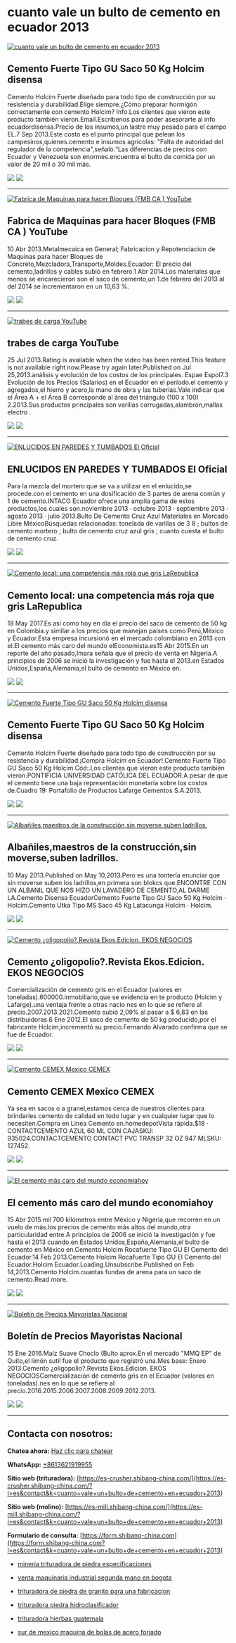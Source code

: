 # cuanto vale un bulto de cemento en ecuador 2013

<a href="https://swt.shibang-china.com/?l=es&img&k=cuanto+vale+un+bulto+de+cemento+en+ecuador+2013" target="_blank">![cuanto vale un bulto de cemento en ecuador 2013](http://static.shibang-china.com/all-800x300/1278.jpg)</a>

## Cemento Fuerte Tipo GU Saco 50 Kg Holcim disensa
Cemento Holcim Fuerte diseñado para todo tipo de construcción por su resistencia y durabilidad.Elige siempre.¿Cómo preparar hormigón correctamente con cemento Holcim? Info.Los clientes que vieron este producto también vieron.Email.Escríbenos para poder asesorarte al info ecuadordisensa.Precio de los insumos,un lastre muy pesado para el campo EL.7 Sep 2013.Este costo es el punto principal que pelean los campesinos,quienes.cemento e insumos agrícolas: &quot;Falta de autoridad del regulador de la competencia&quot;,señaló.“Las diferencias de precios con Ecuador y Venezuela son enormes.encuentra el bulto de comida por un valor de 20 mil o 30 mil más.


<a href="https://whatsapp.shibangsoft.com/WhatsApp.php" target="_blank" title="WhatsApp">![](http://static.shibang-china.com/icon/whatsapp.png)</a> <a href="https://swt.shibang-china.com/?l=es&icon&k=cuanto+vale+un+bulto+de+cemento+en+ecuador+2013" target="_blank">![](http://static.shibang-china.com/icon/chat-es.png)</a>

---

<a href="https://swt.shibang-china.com/?l=es&img&k=cuanto+vale+un+bulto+de+cemento+en+ecuador+2013" target="_blank">![Fabrica de Maquinas para hacer Bloques (FMB CA ) YouTube](http://static.shibang-china.com/all-800x300/906.jpg)</a>

## Fabrica de Maquinas para hacer Bloques (FMB CA ) YouTube
10 Abr 2013.Metalmecaica en General; Fabricacion y Repotenciacion de Maquinas para hacer Bloques de Concreto,Mezcladora,Transporte,Moldes.Ecuador: El precio del cemento,ladrillos y cables subió en febrero.1 Abr 2014.Los materiales que menos se encarecieron son el saco de cemento,un 1.de febrero del 2013 al del 2014 se incrementaron en un 10,63 %.


<a href="https://whatsapp.shibangsoft.com/WhatsApp.php" target="_blank" title="WhatsApp">![](http://static.shibang-china.com/icon/whatsapp.png)</a> <a href="https://swt.shibang-china.com/?l=es&icon&k=cuanto+vale+un+bulto+de+cemento+en+ecuador+2013" target="_blank">![](http://static.shibang-china.com/icon/chat-es.png)</a>

---

<a href="https://swt.shibang-china.com/?l=es&img&k=cuanto+vale+un+bulto+de+cemento+en+ecuador+2013" target="_blank">![trabes de carga YouTube](http://static.shibang-china.com/all-800x300/185.jpg)</a>

## trabes de carga YouTube
25 Jul 2013.Rating is available when the video has been rented.This feature is not available right now.Please try again later.Published on Jul 25,2013.análisis y evolución de los costos de los principales. Espae Espol7.3 Evolución de los Precios (Salarios) en el Ecuador en el período.el cemento y agregados,el hierro y acero,la mano de obra y las tuberías.Vale indicar que el Área A + el Área B corresponde al área del triángulo (100 x 100) 2.2013.Sus productos principales son varillas corrugadas,alambrón,mallas electro .


<a href="https://whatsapp.shibangsoft.com/WhatsApp.php" target="_blank" title="WhatsApp">![](http://static.shibang-china.com/icon/whatsapp.png)</a> <a href="https://swt.shibang-china.com/?l=es&icon&k=cuanto+vale+un+bulto+de+cemento+en+ecuador+2013" target="_blank">![](http://static.shibang-china.com/icon/chat-es.png)</a>

---

<a href="https://swt.shibang-china.com/?l=es&img&k=cuanto+vale+un+bulto+de+cemento+en+ecuador+2013" target="_blank">![ENLUCIDOS EN PAREDES Y TUMBADOS  El Oficial](http://static.shibang-china.com/all-800x300/309.jpg)</a>

## ENLUCIDOS EN PAREDES Y TUMBADOS  El Oficial
Para la mezcla del mortero que se va a utilizar en el enlucido,se procede.con el cemento en una dosificación de 3 partes de arena común y 1 de cemento.INTACO Ecuador ofrece una amplia gama de estos productos,los cuales son.noviembre 2013 &middot; octubre 2013 &middot; septiembre 2013 &middot; agosto 2013 &middot; julio 2013.Bulto De Cemento Cruz Azul Materiales en Mercado Libre MéxicoBúsquedas relacionadas: tonelada de varillas de 3 8 ; bultos de cemento mortero ; bulto de cemento cruz azul gris ; cuanto cuesta el bulto de cemento cruz.


<a href="https://whatsapp.shibangsoft.com/WhatsApp.php" target="_blank" title="WhatsApp">![](http://static.shibang-china.com/icon/whatsapp.png)</a> <a href="https://swt.shibang-china.com/?l=es&icon&k=cuanto+vale+un+bulto+de+cemento+en+ecuador+2013" target="_blank">![](http://static.shibang-china.com/icon/chat-es.png)</a>

---

<a href="https://swt.shibang-china.com/?l=es&img&k=cuanto+vale+un+bulto+de+cemento+en+ecuador+2013" target="_blank">![Cemento local: una competencia más roja que gris LaRepublica](http://static.shibang-china.com/all-800x300/552.jpg)</a>

## Cemento local: una competencia más roja que gris LaRepublica
18 May 2017.Es así como hoy en día el precio del saco de cemento de 50 kg en Colombia.y similar a los precios que manejan países como Perú,México y Ecuador.Esta empresa incursionó en el mercado colombiano en 2013 con el.El cemento más caro del mundo elEconomista.es15 Abr 2015.En un reporte del año pasado,Imara señala que el precio de venta en Nigeria.A principios de 2006 se inició la investigación y fue hasta el 2013.en Estados Unidos,España,Alemania,el bulto de cemento en México en.


<a href="https://whatsapp.shibangsoft.com/WhatsApp.php" target="_blank" title="WhatsApp">![](http://static.shibang-china.com/icon/whatsapp.png)</a> <a href="https://swt.shibang-china.com/?l=es&icon&k=cuanto+vale+un+bulto+de+cemento+en+ecuador+2013" target="_blank">![](http://static.shibang-china.com/icon/chat-es.png)</a>

---

<a href="https://swt.shibang-china.com/?l=es&img&k=cuanto+vale+un+bulto+de+cemento+en+ecuador+2013" target="_blank">![Cemento Fuerte Tipo GU Saco 50 Kg Holcim disensa](http://static.shibang-china.com/all-800x300/748.jpg)</a>

## Cemento Fuerte Tipo GU Saco 50 Kg Holcim disensa
Cemento Holcim Fuerte diseñado para todo tipo de construcción por su resistencia y durabilidad.¡Compra Holcim en Ecuador!.Cemento Fuerte Tipo GU Saco 50 Kg Holcim.Cód:.Los clientes que vieron este producto también vieron.PONTIFICIA UNIVERSIDAD CATÓLICA DEL ECUADOR.A pesar de que el cemento tiene una baja representación monetaria sobre los costos de.Cuadro 19: Portafolio de Productos Lafarge Cementos S.A.2013.


<a href="https://whatsapp.shibangsoft.com/WhatsApp.php" target="_blank" title="WhatsApp">![](http://static.shibang-china.com/icon/whatsapp.png)</a> <a href="https://swt.shibang-china.com/?l=es&icon&k=cuanto+vale+un+bulto+de+cemento+en+ecuador+2013" target="_blank">![](http://static.shibang-china.com/icon/chat-es.png)</a>

---

<a href="https://swt.shibang-china.com/?l=es&img&k=cuanto+vale+un+bulto+de+cemento+en+ecuador+2013" target="_blank">![Albañiles,maestros de la construcción,sin moverse,suben ladrillos.](http://static.shibang-china.com/all-800x300/234.jpg)</a>

## Albañiles,maestros de la construcción,sin moverse,suben ladrillos.
10 May 2013.Published on May 10,2013.Pero es una tontería enunciar que sin moverse suben los ladrillos,en primera son blokcs que.ENCONTRE CON UN ALBANIL QUE NOS HIZO UN LAVADERO DE CEMENTO,AL DARME LA.Cemento Disensa EcuadorCemento Fuerte Tipo GU Saco 50 Kg Holcim &middot; Holcim.Cemento Utka Tipo MS Saco 45 Kg Latacunga Holcim &middot; Holcim.


<a href="https://whatsapp.shibangsoft.com/WhatsApp.php" target="_blank" title="WhatsApp">![](http://static.shibang-china.com/icon/whatsapp.png)</a> <a href="https://swt.shibang-china.com/?l=es&icon&k=cuanto+vale+un+bulto+de+cemento+en+ecuador+2013" target="_blank">![](http://static.shibang-china.com/icon/chat-es.png)</a>

---

<a href="https://swt.shibang-china.com/?l=es&img&k=cuanto+vale+un+bulto+de+cemento+en+ecuador+2013" target="_blank">![Cemento ¿oligopolio?.Revista Ekos.Edicion. EKOS NEGOCIOS](http://static.shibang-china.com/all-800x300/1010.jpg)</a>

## Cemento ¿oligopolio?.Revista Ekos.Edicion. EKOS NEGOCIOS
Comercialización de cemento gris en el Ecuador (valores en toneladas).600000.inmobiliario,que se evidencia en te producto (Holcim y Lafarge).una ventaja frente a otras nacio nes en lo que se refiere al precio.2007.2013.2021.Cemento subió 2,09% al pasar a $ 6,83 en las distribuidoras.6 Ene 2012.El saco de cemento de 50 kg producido,por el fabricante Holcim,incrementó su precio.Fernando Alvarado confirma que se fue de Ecuador.


<a href="https://whatsapp.shibangsoft.com/WhatsApp.php" target="_blank" title="WhatsApp">![](http://static.shibang-china.com/icon/whatsapp.png)</a> <a href="https://swt.shibang-china.com/?l=es&icon&k=cuanto+vale+un+bulto+de+cemento+en+ecuador+2013" target="_blank">![](http://static.shibang-china.com/icon/chat-es.png)</a>

---

<a href="https://swt.shibang-china.com/?l=es&img&k=cuanto+vale+un+bulto+de+cemento+en+ecuador+2013" target="_blank">![Cemento CEMEX Mexico CEMEX](http://static.shibang-china.com/all-800x300/870.jpg)</a>

## Cemento CEMEX Mexico CEMEX
Ya sea en sacos o a granel,estamos cerca de nuestros clientes para brindarles cemento de calidad en todo lugar y en cualquier lugar que lo necesiten.Compra en Linea Cemento en.homedepotVista rápida.$18 &middot; CONTACTCEMENTO AZUL 60 ML CON CAJASKU: 935024.CONTACTCEMENTO CONTACT PVC TRANSP 32 OZ 947 MLSKU: 127452.


<a href="https://whatsapp.shibangsoft.com/WhatsApp.php" target="_blank" title="WhatsApp">![](http://static.shibang-china.com/icon/whatsapp.png)</a> <a href="https://swt.shibang-china.com/?l=es&icon&k=cuanto+vale+un+bulto+de+cemento+en+ecuador+2013" target="_blank">![](http://static.shibang-china.com/icon/chat-es.png)</a>

---

<a href="https://swt.shibang-china.com/?l=es&img&k=cuanto+vale+un+bulto+de+cemento+en+ecuador+2013" target="_blank">![El cemento más caro del mundo economiahoy](http://static.shibang-china.com/all-800x300/1452.jpg)</a>

## El cemento más caro del mundo economiahoy
15 Abr 2015.mil 700 kilómetros entre México y Nigeria,que recorren en un vuelo de más.los precios de cemento más altos del mundo,otra particularidad entre.A principios de 2006 se inició la investigación y fue hasta el 2013 cuando.en Estados Unidos,España,Alemania,el bulto de cemento en México en.Cemento Holcim Rocafuerte Tipo GU El Cemento del Ecuador.14 Feb 2013.Cemento Holcim Rocafuerte Tipo GU El Cemento del Ecuador.Holcim Ecuador.Loading.Unsubscribe.Published on Feb 14,2013.Cemento Holcim.cuantas fundas de arena para un saco de cemento﻿.Read more.


<a href="https://whatsapp.shibangsoft.com/WhatsApp.php" target="_blank" title="WhatsApp">![](http://static.shibang-china.com/icon/whatsapp.png)</a> <a href="https://swt.shibang-china.com/?l=es&icon&k=cuanto+vale+un+bulto+de+cemento+en+ecuador+2013" target="_blank">![](http://static.shibang-china.com/icon/chat-es.png)</a>

---

<a href="https://swt.shibang-china.com/?l=es&img&k=cuanto+vale+un+bulto+de+cemento+en+ecuador+2013" target="_blank">![Boletín de Precios Mayoristas Nacional](http://static.shibang-china.com/all-800x300/1239.jpg)</a>

## Boletín de Precios Mayoristas Nacional
15 Ene 2016.Maíz Suave Choclo (Bulto aprox.En el mercado "MMQ EP" de Quito,el limón sutil fue el producto que registró una.Mes base: Enero 2013.Cemento ¿oligopolio?.Revista Ekos.Edicion. EKOS NEGOCIOSComercialización de cemento gris en el Ecuador (valores en toneladas).nes en lo que se refiere al precio.2016.2015.2006.2007.2008.2009.2012.2013.


<a href="https://whatsapp.shibangsoft.com/WhatsApp.php" target="_blank" title="WhatsApp">![](http://static.shibang-china.com/icon/whatsapp.png)</a> <a href="https://swt.shibang-china.com/?l=es&icon&k=cuanto+vale+un+bulto+de+cemento+en+ecuador+2013" target="_blank">![](http://static.shibang-china.com/icon/chat-es.png)</a>

---
## Contacta con nosotros:

**Chatea ahora:** [Haz clic para chatear](https://swt.shibang-china.com?l=es&contact&k=cuanto+vale+un+bulto+de+cemento+en+ecuador+2013)

**WhatsApp:**  [+8613621919955](https://whatsapp.shibangsoft.com/WhatsApp.php)

**Sitio web (trituradora):** [https://es-crusher.shibang-china.com/](https://es-crusher.shibang-china.com/?l=es&contact&k=cuanto+vale+un+bulto+de+cemento+en+ecuador+2013)

**Sitio web (molino):** [https://es-mill.shibang-china.com/](https://es-mill.shibang-china.com/?l=es&contact&k=cuanto+vale+un+bulto+de+cemento+en+ecuador+2013)

**Formulario de consulta:** [https://form.shibang-china.com](https://form.shibang-china.com?l=es&contact&k=cuanto+vale+un+bulto+de+cemento+en+ecuador+2013)

* [mineria trituradora de piedra especificaciones](../54/mineria%20trituradora%20de%20piedra%20especificaciones.md)

* [venta maquinaria industrial segunda mano en bogota](../62/venta%20maquinaria%20industrial%20segunda%20mano%20en%20bogota.md)

* [trituradora de piedra de granito para una fabricacion](../64/trituradora%20de%20piedra%20de%20granito%20para%20una%20fabricacion.md)

* [trituradora piedra hidroclasificador](../53/trituradora%20piedra%20hidroclasificador.md)

* [trituradora hierbas guatemala](../51/trituradora%20hierbas%20guatemala.md)

* [sur de mexico maquina de bolas de acero forjado](../54/sur%20de%20mexico%20maquina%20de%20bolas%20de%20acero%20forjado.md)